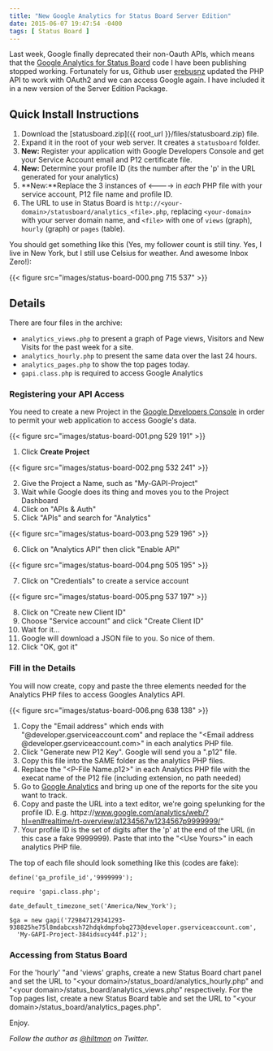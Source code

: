 ```yaml
---
title: "New Google Analytics for Status Board Server Edition"
date: 2015-06-07 19:47:54 -0400
tags: [ Status Board ]
---
```


Last week, Google finally deprecated their non-Oauth APIs, which means that the [Google Analytics for Status Board](https://hiltmon.com/blog/categories/status-board/) code I have been publishing stopped working. Fortunately for us, Github user [erebusnz](https://github.com/erebusnz/gapi-google-analytics-php-interface) updated the PHP API to work with OAuth2 and we can access Google again. I have included it in a new version of the Server Edition Package.

## Quick Install Instructions

1. Download the [statusboard.zip]({{ root_url }}/files/statusboard.zip) file.
2. Expand it in the root of your web server. It creates a `statusboard` folder.
3. **New:** Register your application with Google Developers Console and get your Service Account email and P12 certificate file.
4. **New:** Determine your profile ID (its the number after the 'p' in the URL generated for your analytics)
5. **New:**Replace the 3 instances of &lt;----&gt; in *each* PHP file with your service account, P12 file name and profile ID.
6. The URL to use in Status Board is `http://<your-domain>/statusboard/analytics_<file>.php`, replacing `<your-domain>` with your server domain name, and `<file>` with one of `views` (graph), `hourly` (graph) or `pages` (table).

You should get something like this <span class="light">(Yes, my follower count is still tiny. Yes, I live in New York, but I still use Celsius for weather. And awesome Inbox Zero!)</span>:

{{< figure src="images/status-board-000.png 715 537" >}}

## Details

There are four files in the archive:

* `analytics_views.php` to present a graph of Page views, Visitors and New Visits for the past week for a site.
* `analytics_hourly.php` to present the same data over the last 24 hours.
* `analytics_pages.php` to show the top pages today.
* `gapi.class.php` is required to access Google Analytics

### Registering your API Access

You need to create a new Project in the [Google Developers Console](https://console.developers.google.com/project) in order to permit your web application to access Google's data.

{{< figure src="images/status-board-001.png 529 191" >}}

1. Click **Create Project**
 
{{< figure src="images/status-board-002.png 532 241" >}}

2. Give the Project a Name, such as "My-GAPI-Project"
3. Wait while Google does its thing and moves you to the Project Dashboard
4. Click on "APIs & Auth"
5. Click "APIs" and search for "Analytics"
 
{{< figure src="images/status-board-003.png 529 196" >}} 

6. Click on "Analytics API" then click "Enable API"

{{< figure src="images/status-board-004.png 505 195" >}}  
 
7. Click on "Credentials" to create a service account
 
{{< figure src="images/status-board-005.png 537 197" >}}  

8. Click on "Create new Client ID"
9. Choose "Service account" and click "Create Client ID"
10. Wait for it...
11. Google will download a JSON file to you. So nice of them.
12. Click "OK, got it"

### Fill in the Details 

You will now create, copy and paste the three elements needed for the Analytics PHP files to access Googles Analytics API.

{{< figure src="images/status-board-006.png 638 138" >}}

1. Copy the "Email address" which ends with "@developer.gserviceaccount.com" and replace the "&lt;Email address @developer.gserviceaccount.com&gt;" in each analytics PHP file.
2. Click "Generate new P12 Key". Google will send you a ".p12" file.
3. Copy this file into the SAME folder as the analytics PHP files.
4. Replace the "&lt;P-File Name.p12&gt;" in each Analytics PHP file with the execat name of the P12 file (including extension, no path needed)
5. Go to [Google Analytics](http://www.google.com/analytics/) and bring up one of the reports for the site you want to track.
6. Copy and paste the URL into a text editor, we're going spelunking for the profile ID. E.g. httpz://www.google.com/analytics/web/?hl=en#realtime/rt-overview/a1234567w1234567p9999999/"
7. Your profile ID is the set of digits after the 'p' at the end of the URL (in this case a fake 9999999). Paste that into the "&lt;Use Yours&gt;" in each analytics PHP file.

The top of each file should look something like this (codes are fake):

```
define('ga_profile_id','9999999');

require 'gapi.class.php';

date_default_timezone_set('America/New_York');

$ga = new gapi('729847129341293-938825he75l8mdabcxsh72hdqkdmpfobq273@developer.gserviceaccount.com', 
  'My-GAPI-Project-384idsucy44f.p12');
```

### Accessing from Status Board

For the 'hourly' "and 'views' graphs, create a new Status Board chart panel and set the URL to "&lt;your domain&gt;/status_board/analytics_hourly.php" and "&lt;your domain&gt;/status_board/analytics_views.php" respectively. For the Top pages list, create a new Status Board table and set the URL to "&lt;your domain&gt;/status_board/analytics_pages.php".

Enjoy.

*Follow the author as [@hiltmon](https://twitter.com/hiltmon) on Twitter.*
